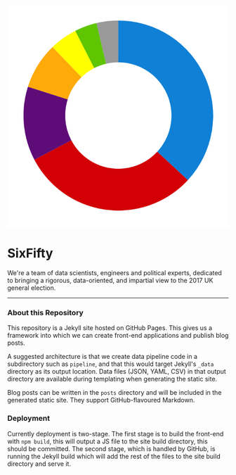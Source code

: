 ![SixFifty](images/logo.png)

# SixFifty

We're a team of data scientists, engineers and political experts, dedicated to bringing a rigorous, data-oriented, and impartial view to the 2017 UK general election.

- - -

### About this Repository

This repository is a Jekyll site hosted on GitHub Pages. This gives us a framework into which we can create front-end applications and publish blog posts.

A suggested architecture is that we create data pipeline code in a subdirectory such as `pipeline`, and that this would target Jekyll's `_data` directory as its output location. Data files (JSON, YAML, CSV) in that output directory are available during templating when generating the static site.

Blog posts can be written in the `posts` directory and will be included in the generated static site. They support GitHub-flavoured Markdown.

### Deployment

Currently deployment is two-stage. The first stage is to build the front-end with `npm build`, this will output a JS file to the site build directory, this should be committed. The second stage, which is handled by GitHub, is running the Jekyll build which will add the rest of the files to the site build directory and serve it.
